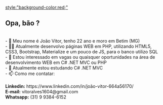 <style:"background-color:red;">

<h2><b>Opa, bão ?</b></h2> <br>
- 👋 Meu nome é João Vitor, tenho 22 ano e moro em Betim (MG) <br>
- 👨‍💻 Atualmente desenvolvo páginas WEB em PHP, utilizando HTML5, CSS3, Bootstrap, Materialize e um pouco de JS, para o banco utilizo SQL <br>
- 👀 Estou interessado em vagas ou quaisquer oportunidades na área de desenvolvimento WEB em C# .NET MVC ou PHP <br>
- 🌱 Atualmente estou estudando C# .NET MVC  <br>
- 📫 Como me contatar: <br>
<br><b>Linkedin:</b> https://www.linkedin.com/in/joão-vitor-664a56170/
<br><b>E-mail:</b> vitoralves1604@gmail.com
<br><b>Whatsapp:</b> (31) 9 9384-6152

<!---
lled16/lled16 is a ✨ special ✨ repository because its `README.md` (this file) appears on your GitHub profile.
You can click the Preview link to take a look at your changes.
--->
